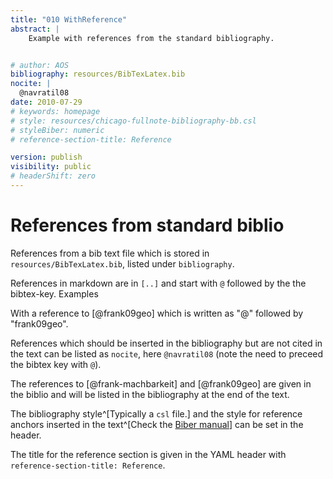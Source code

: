 ```yaml
---
title: "010 WithReference"
abstract: |
    Example with references from the standard bibliography.  


# author: AOS
bibliography: resources/BibTexLatex.bib
nocite: |
  @navratil08
date: 2010-07-29
# keywords: homepage
# style: resources/chicago-fullnote-bibliography-bb.csl
# styleBiber: numeric
# reference-section-title: Reference

version: publish
visibility: public
# headerShift: zero
---
```


# References from standard biblio

References from a bib text file which is stored in `resources/BibTexLatex.bib`, listed under `bibliography`. 

<!-- todo why no slash at start? -->

References in markdown are in `[..]` and start with `@` followed by the the bibtex-key. Examples

With a reference to [@frank09geo] which is written as "@" followed by "frank09geo".

References which should be inserted in the bibliography but are not cited in the text can be listed as `nocite`, here `@navratil08` (note the need to preceed the bibtex key with `@`). 

<!-- todo unclear what means: Not including the "TUxx9999" addition in brackets. -->

The references to [@frank-machbarkeit] and [@frank09geo] are given in the biblio and will be listed in the bibliography at the end of the text. 

The bibliography style^[Typically a `csl` file.] and the style for reference anchors inserted in the text^[Check the [Biber manual](https://texdoc.org/serve/biber.pdf/0)] can be set in the header.

The title for the reference section is given in the YAML header with `reference-section-title: Reference`.

<!-- not clear where styleBiber numeric comes from . -->

<!-- The references are in "resources/BibTexLatex.bib".
changed to /home/frank/Workspace11/daino/docs/site/dough/resources/BibTexExample.bib -->

